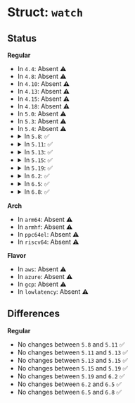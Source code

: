 # Struct: <code>watch</code>

## Status
<b>Regular</b>
<ul>
<li>
In <code>4.4</code>: Absent ⚠️
</li>
<li>
In <code>4.8</code>: Absent ⚠️
</li>
<li>
In <code>4.10</code>: Absent ⚠️
</li>
<li>
In <code>4.13</code>: Absent ⚠️
</li>
<li>
In <code>4.15</code>: Absent ⚠️
</li>
<li>
In <code>4.18</code>: Absent ⚠️
</li>
<li>
In <code>5.0</code>: Absent ⚠️
</li>
<li>
In <code>5.3</code>: Absent ⚠️
</li>
<li>
In <code>5.4</code>: Absent ⚠️
</li>
<li>
<details>
<summary>In <code>5.8</code>: ✅</summary>

```c
struct watch {
    struct callback_head rcu;
    u32 info_id;
    struct watch_queue *queue;
    struct hlist_node queue_node;
    struct watch_list *watch_list;
    struct hlist_node list_node;
    const struct cred *cred;
    void *private;
    u64 id;
    struct kref usage;
};
```
</details>
</li>
<li>
<details>
<summary>In <code>5.11</code>: ✅</summary>

```c
struct watch {
    struct callback_head rcu;
    u32 info_id;
    struct watch_queue *queue;
    struct hlist_node queue_node;
    struct watch_list *watch_list;
    struct hlist_node list_node;
    const struct cred *cred;
    void *private;
    u64 id;
    struct kref usage;
};
```
</details>
</li>
<li>
<details>
<summary>In <code>5.13</code>: ✅</summary>

```c
struct watch {
    struct callback_head rcu;
    u32 info_id;
    struct watch_queue *queue;
    struct hlist_node queue_node;
    struct watch_list *watch_list;
    struct hlist_node list_node;
    const struct cred *cred;
    void *private;
    u64 id;
    struct kref usage;
};
```
</details>
</li>
<li>
<details>
<summary>In <code>5.15</code>: ✅</summary>

```c
struct watch {
    struct callback_head rcu;
    u32 info_id;
    struct watch_queue *queue;
    struct hlist_node queue_node;
    struct watch_list *watch_list;
    struct hlist_node list_node;
    const struct cred *cred;
    void *private;
    u64 id;
    struct kref usage;
};
```
</details>
</li>
<li>
<details>
<summary>In <code>5.19</code>: ✅</summary>

```c
struct watch {
    struct callback_head rcu;
    u32 info_id;
    struct watch_queue *queue;
    struct hlist_node queue_node;
    struct watch_list *watch_list;
    struct hlist_node list_node;
    const struct cred *cred;
    void *private;
    u64 id;
    struct kref usage;
};
```
</details>
</li>
<li>
<details>
<summary>In <code>6.2</code>: ✅</summary>

```c
struct watch {
    struct callback_head rcu;
    u32 info_id;
    struct watch_queue *queue;
    struct hlist_node queue_node;
    struct watch_list *watch_list;
    struct hlist_node list_node;
    const struct cred *cred;
    void *private;
    u64 id;
    struct kref usage;
};
```
</details>
</li>
<li>
<details>
<summary>In <code>6.5</code>: ✅</summary>

```c
struct watch {
    struct callback_head rcu;
    u32 info_id;
    struct watch_queue *queue;
    struct hlist_node queue_node;
    struct watch_list *watch_list;
    struct hlist_node list_node;
    const struct cred *cred;
    void *private;
    u64 id;
    struct kref usage;
};
```
</details>
</li>
<li>
<details>
<summary>In <code>6.8</code>: ✅</summary>

```c
struct watch {
    struct callback_head rcu;
    u32 info_id;
    struct watch_queue *queue;
    struct hlist_node queue_node;
    struct watch_list *watch_list;
    struct hlist_node list_node;
    const struct cred *cred;
    void *private;
    u64 id;
    struct kref usage;
};
```
</details>
</li>
</ul>
<b>Arch</b>
<ul>
<li>
In <code>arm64</code>: Absent ⚠️
</li>
<li>
In <code>armhf</code>: Absent ⚠️
</li>
<li>
In <code>ppc64el</code>: Absent ⚠️
</li>
<li>
In <code>riscv64</code>: Absent ⚠️
</li>
</ul>
<b>Flavor</b>
<ul>
<li>
In <code>aws</code>: Absent ⚠️
</li>
<li>
In <code>azure</code>: Absent ⚠️
</li>
<li>
In <code>gcp</code>: Absent ⚠️
</li>
<li>
In <code>lowlatency</code>: Absent ⚠️
</li>
</ul>

## Differences
<b>Regular</b>
<ul>
<li>
No changes between <code>5.8</code> and <code>5.11</code> ✅
</li>
<li>
No changes between <code>5.11</code> and <code>5.13</code> ✅
</li>
<li>
No changes between <code>5.13</code> and <code>5.15</code> ✅
</li>
<li>
No changes between <code>5.15</code> and <code>5.19</code> ✅
</li>
<li>
No changes between <code>5.19</code> and <code>6.2</code> ✅
</li>
<li>
No changes between <code>6.2</code> and <code>6.5</code> ✅
</li>
<li>
No changes between <code>6.5</code> and <code>6.8</code> ✅
</li>
</ul>
